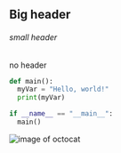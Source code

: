 ## Big header
###### small header
no header

``` python
def main():
  myVar = "Hello, world!"
  print(myVar)

if __name__ == "__main__":
  main()
```

![image of octocat](https://github.com/v-lucianos/skills-communicate-using-markdown/assets/152339089/64ec428d-0ad9-4779-a964-d4662a79849b)

